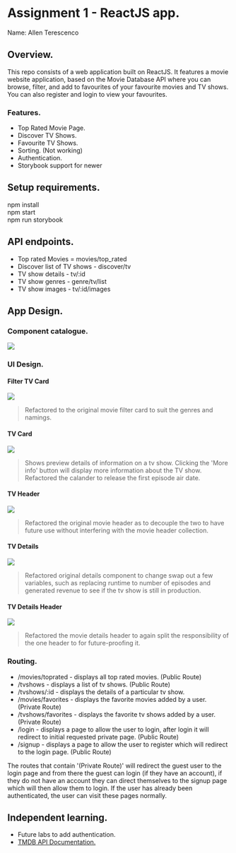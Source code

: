 # Assignment 1 - ReactJS app.

Name: Allen Terescenco


## Overview.

This repo consists of a web application built on ReactJS. It features a movie website application, based on the Movie Database API where you can browse, filter, and add to favourites of your favourite movies and TV shows. You can also register and login to view your favourites.


### Features.
 
+ Top Rated Movie Page.
+ Discover TV Shows.
+ Favourite TV Shows.
+ Sorting. (Not working)
+ Authentication.
+ Storybook support for newer


## Setup requirements.

npm install  
npm start  
npm run storybook  


## API endpoints.

+ Top rated Movies = movies/top_rated
+ Discover list of TV shows - discover/tv
+ TV show details - tv/:id
+ TV show genres - genre/tv/list
+ TV show images - tv/:id/images


## App Design.

### Component catalogue.

![](/src/images/storybook.png)


### UI Design.

#### Filter TV Card
![ ](/src/images/tvfiltercard.png)
>Refactored to the original movie filter card to suit the genres and namings.

#### TV Card
![ ](/src/images/tvcard.png)
>Shows preview details of information on a tv show. Clicking the 'More info' button will display more information about the TV show. Refactored the calander to release the first episode air date.

#### TV Header
![ ](/src/images/tvheader.png)
>Refactored the original movie header as to decouple the two to have future use without interfering with the movie header collection.

#### TV Details
![ ](/src/images/tvDetails.png)
>Refactored original details component to change swap out a few variables, such as replacing runtime to number of episodes and generated revenue to see if the tv show is still in production.

#### TV Details Header
![ ](/src/images/tvDetailsHeader.png)
>Refactored the movie details header to again split the responsibility of the one header to for future-proofing it.


### Routing.

+ /movies/toprated - displays all top rated movies. (Public Route)
+ /tvshows - displays a list of tv shows. (Public Route)
+ /tvshows/:id - displays the details of a particular tv show.
+ /movies/favorites - displays the favorite movies added by a user. (Private Route)
+ /tvshows/favorites - displays the favorite tv shows added by a user. (Private Route)
+ /login - displays a page to allow the user to login, after login it will redirect to initial requested private page. (Public Route)
+ /signup - displays a page to allow the user to register which will redirect to the login page. (Public Route)

The routes that contain '(Private Route)' will redirect the guest user to the login page and from there the guest can login (if they have an account), if they do not have an account they can direct themselves to the signup page which will then allow them to login.
If the user has already been authenticated, the user can visit these pages normally.


## Independent learning.

+ Future labs to add authentication.
+ [TMDB API Documentation.](https://developers.themoviedb.org/3/getting-started/introduction)
